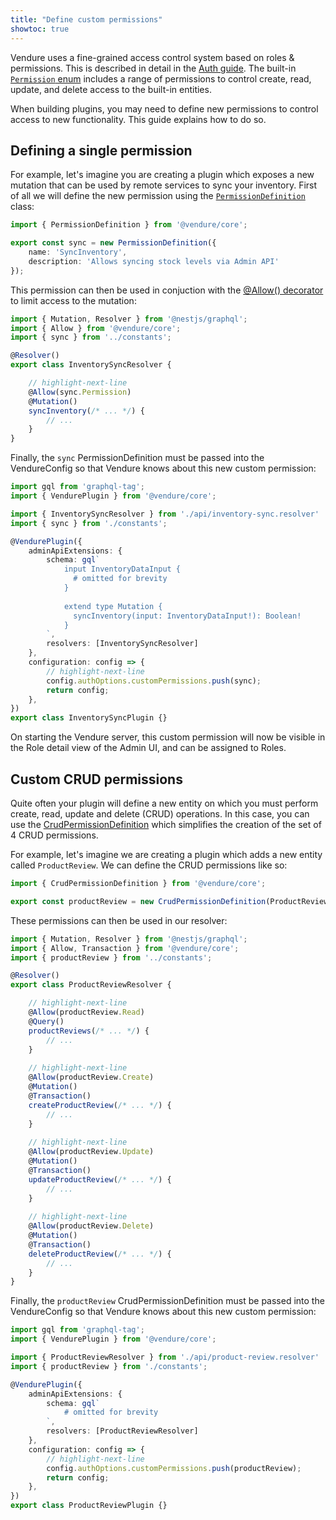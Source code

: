 ```yaml
---
title: "Define custom permissions"
showtoc: true
---
```


Vendure uses a fine-grained access control system based on roles & permissions. This is described in detail in the [Auth guide](/guides/core-concepts/auth/). The built-in [`Permission` enum](/reference/typescript-api/common/permission/) includes a range of permissions to control create, read, update, and delete access to the built-in entities.

When building plugins, you may need to define new permissions to control access to new functionality. This guide explains how to do so.

## Defining a single permission

For example, let's imagine you are creating a plugin which exposes a new mutation that can be used by remote services to sync your inventory. First of all we will define the new permission using the [`PermissionDefinition`](/reference/typescript-api/auth/permission-definition/) class:

```ts title="src/plugins/inventory-sync/constants.ts"
import { PermissionDefinition } from '@vendure/core';

export const sync = new PermissionDefinition({
    name: 'SyncInventory',
    description: 'Allows syncing stock levels via Admin API'
});
```

This permission can then be used in conjuction with the [@Allow() decorator](/reference/typescript-api/request/allow-decorator/) to limit access to the mutation:

```ts title="src/plugins/inventory-sync/api/inventory-sync.resolver.ts"
import { Mutation, Resolver } from '@nestjs/graphql';
import { Allow } from '@vendure/core';
import { sync } from '../constants';

@Resolver()
export class InventorySyncResolver {

    // highlight-next-line
    @Allow(sync.Permission)
    @Mutation()
    syncInventory(/* ... */) {
        // ...
    }
}
```

Finally, the `sync` PermissionDefinition must be passed into the VendureConfig so that Vendure knows about this new custom permission:

```ts title="src/plugins/inventory-sync/inventory-sync.plugin.ts"
import gql from 'graphql-tag';
import { VendurePlugin } from '@vendure/core';

import { InventorySyncResolver } from './api/inventory-sync.resolver'
import { sync } from './constants';

@VendurePlugin({
    adminApiExtensions: {
        schema: gql`
            input InventoryDataInput {
              # omitted for brevity
            }
        
            extend type Mutation {
              syncInventory(input: InventoryDataInput!): Boolean!
            }
        `,
        resolvers: [InventorySyncResolver]
    },
    configuration: config => {
        // highlight-next-line
        config.authOptions.customPermissions.push(sync);
        return config;
    },
})
export class InventorySyncPlugin {}
```

On starting the Vendure server, this custom permission will now be visible in the Role detail view of the Admin UI, and can be assigned to Roles.

## Custom CRUD permissions

Quite often your plugin will define a new entity on which you must perform create, read, update and delete (CRUD) operations. In this case, you can use the [CrudPermissionDefinition](/reference/typescript-api/auth/permission-definition/#crudpermissiondefinition) which simplifies the creation of the set of 4 CRUD permissions. 

For example, let's imagine we are creating a plugin which adds a new entity called `ProductReview`. We can define the CRUD permissions like so:

```ts title="src/plugins/product-review/constants.ts"
import { CrudPermissionDefinition } from '@vendure/core';

export const productReview = new CrudPermissionDefinition(ProductReview);
```

These permissions can then be used in our resolver:

```ts title="src/plugins/product-review/api/product-review.resolver.ts"
import { Mutation, Resolver } from '@nestjs/graphql';
import { Allow, Transaction } from '@vendure/core';
import { productReview } from '../constants';

@Resolver()
export class ProductReviewResolver {

    // highlight-next-line
    @Allow(productReview.Read)
    @Query()
    productReviews(/* ... */) {
        // ...
    }
    
    // highlight-next-line
    @Allow(productReview.Create)
    @Mutation()
    @Transaction()
    createProductReview(/* ... */) {
        // ...
    }
    
    // highlight-next-line
    @Allow(productReview.Update)
    @Mutation()
    @Transaction()
    updateProductReview(/* ... */) {
        // ...
    }
    
    // highlight-next-line
    @Allow(productReview.Delete)
    @Mutation()
    @Transaction()
    deleteProductReview(/* ... */) {
        // ...
    }
}
```

Finally, the `productReview` CrudPermissionDefinition must be passed into the VendureConfig so that Vendure knows about this new custom permission:

```ts title="src/plugins/product-review/product-review.plugin.ts"
import gql from 'graphql-tag';
import { VendurePlugin } from '@vendure/core';

import { ProductReviewResolver } from './api/product-review.resolver'
import { productReview } from './constants';

@VendurePlugin({
    adminApiExtensions: {
        schema: gql`
            # omitted for brevity
        `,
        resolvers: [ProductReviewResolver]
    },
    configuration: config => {
        // highlight-next-line
        config.authOptions.customPermissions.push(productReview);
        return config;
    },
})
export class ProductReviewPlugin {}
```
